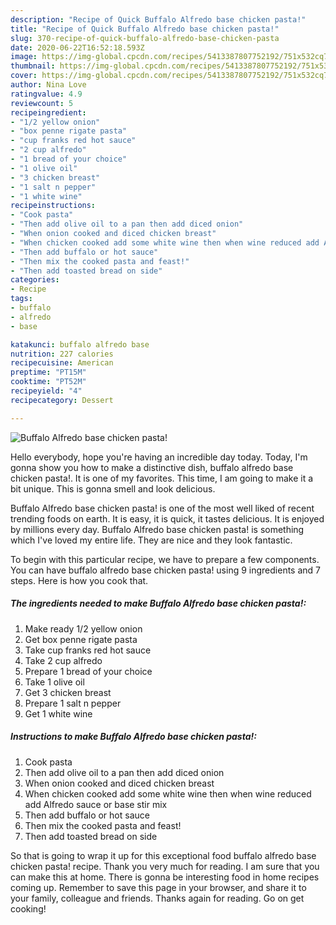 ```yaml
---
description: "Recipe of Quick Buffalo Alfredo base chicken pasta!"
title: "Recipe of Quick Buffalo Alfredo base chicken pasta!"
slug: 370-recipe-of-quick-buffalo-alfredo-base-chicken-pasta
date: 2020-06-22T16:52:18.593Z
image: https://img-global.cpcdn.com/recipes/5413387807752192/751x532cq70/buffalo-alfredo-base-chicken-pasta-recipe-main-photo.jpg
thumbnail: https://img-global.cpcdn.com/recipes/5413387807752192/751x532cq70/buffalo-alfredo-base-chicken-pasta-recipe-main-photo.jpg
cover: https://img-global.cpcdn.com/recipes/5413387807752192/751x532cq70/buffalo-alfredo-base-chicken-pasta-recipe-main-photo.jpg
author: Nina Love
ratingvalue: 4.9
reviewcount: 5
recipeingredient:
- "1/2 yellow onion"
- "box penne rigate pasta"
- "cup franks red hot sauce"
- "2 cup alfredo"
- "1 bread of your choice"
- "1 olive oil"
- "3 chicken breast"
- "1 salt n pepper"
- "1 white wine"
recipeinstructions:
- "Cook pasta"
- "Then add olive oil to a pan then add diced onion"
- "When onion cooked and diced chicken breast"
- "When chicken cooked add some white wine then when wine reduced add Alfredo sauce or base stir mix"
- "Then add buffalo or hot sauce"
- "Then mix the cooked pasta and feast!"
- "Then add toasted bread on side"
categories:
- Recipe
tags:
- buffalo
- alfredo
- base

katakunci: buffalo alfredo base 
nutrition: 227 calories
recipecuisine: American
preptime: "PT15M"
cooktime: "PT52M"
recipeyield: "4"
recipecategory: Dessert

---
```



![Buffalo Alfredo base chicken pasta!](https://img-global.cpcdn.com/recipes/5413387807752192/751x532cq70/buffalo-alfredo-base-chicken-pasta-recipe-main-photo.jpg)

Hello everybody, hope you're having an incredible day today. Today, I'm gonna show you how to make a distinctive dish, buffalo alfredo base chicken pasta!. It is one of my favorites. This time, I am going to make it a bit unique. This is gonna smell and look delicious.

Buffalo Alfredo base chicken pasta! is one of the most well liked of recent trending foods on earth. It is easy, it is quick, it tastes delicious. It is enjoyed by millions every day. Buffalo Alfredo base chicken pasta! is something which I've loved my entire life. They are nice and they look fantastic.




To begin with this particular recipe, we have to prepare a few components. You can have buffalo alfredo base chicken pasta! using 9 ingredients and 7 steps. Here is how you cook that.

<!--inarticleads1-->

##### The ingredients needed to make Buffalo Alfredo base chicken pasta!:

1. Make ready 1/2 yellow onion
1. Get box penne rigate pasta
1. Take cup franks red hot sauce
1. Take 2 cup alfredo
1. Prepare 1 bread of your choice
1. Take 1 olive oil
1. Get 3 chicken breast
1. Prepare 1 salt n pepper
1. Get 1 white wine




<!--inarticleads2-->

##### Instructions to make Buffalo Alfredo base chicken pasta!:

1. Cook pasta
1. Then add olive oil to a pan then add diced onion
1. When onion cooked and diced chicken breast
1. When chicken cooked add some white wine then when wine reduced add Alfredo sauce or base stir mix
1. Then add buffalo or hot sauce
1. Then mix the cooked pasta and feast!
1. Then add toasted bread on side




So that is going to wrap it up for this exceptional food buffalo alfredo base chicken pasta! recipe. Thank you very much for reading. I am sure that you can make this at home. There is gonna be interesting food in home recipes coming up. Remember to save this page in your browser, and share it to your family, colleague and friends. Thanks again for reading. Go on get cooking!
